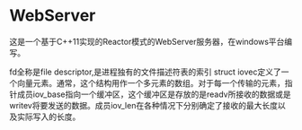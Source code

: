 # WebServer
这是一个基于C++11实现的Reactor模式的WebServer服务器，在windows平台编写。


fd全称是file descriptor,是进程独有的文件描述符表的索引
struct iovec定义了一个向量元素。通常，这个结构用作一个多元素的数组。对于每一个传输的元素，指针成员iov_base指向一个缓冲区，这个缓冲区是存放的是readv所接收的数据或是writev将要发送的数据。成员iov_len在各种情况下分别确定了接收的最大长度以及实际写入的长度。